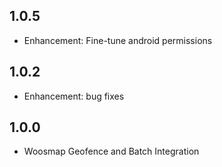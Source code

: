 ## 1.0.5
* Enhancement: Fine-tune android permissions
## 1.0.2
* Enhancement: bug fixes
## 1.0.0
  - Woosmap Geofence and Batch Integration
